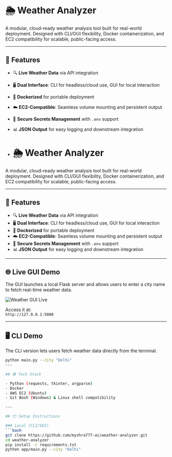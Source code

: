 # 🌦️ Weather Analyzer

A modular, cloud-ready weather analysis tool built for real-world deployment. Designed with CLI/GUI flexibility, Docker containerization, and EC2 compatibility for scalable, public-facing access.

---

## 🚀 Features

- 🔍 **Live Weather Data** via API integration
- 🖥️ **Dual Interface**: CLI for headless/cloud use, GUI for local interaction
- 🐳 **Dockerized** for portable deployment
- ☁️ **EC2-Compatible**: Seamless volume mounting and persistent output
- 🔐 **Secure Secrets Management** with `.env` support
- 📊 **JSON Output** for easy logging and downstream integration

- # 🌦️ Weather Analyzer

A modular, cloud-ready weather analysis tool built for real-world deployment. Designed with CLI/GUI flexibility, Docker containerization, and EC2 compatibility for scalable, public-facing access.

---

## 🚀 Features

- 🔍 **Live Weather Data** via API integration  
- 🖥️ **Dual Interface**: CLI for headless/cloud use, GUI for local interaction  
- 🐳 **Dockerized** for portable deployment  
- ☁️ **EC2-Compatible**: Seamless volume mounting and persistent output  
- 🔐 **Secure Secrets Management** with `.env` support  
- 📊 **JSON Output** for easy logging and downstream integration  

---

## 🌐 Live GUI Demo

The GUI launches a local Flask server and allows users to enter a city name to fetch real-time weather data.

![Weather GUI Live](weather-gui-live.png)

Access it at:  
`http://127.0.0.1:5000`

---

## 🖥️ CLI Demo

The CLI version lets users fetch weather data directly from the terminal.

```bash
python main.py --city "Delhi"
---

## 🛠️ Tech Stack

- Python (requests, tkinter, argparse)
- Docker
- AWS EC2 (Ubuntu)
- Git Bash (Windows) & Linux shell compatibility

---

## 📦 Setup Instructions

### Local (CLI/GUI)
```bash
git clone https://github.com/myshra777-ai/weather-analyzer.git
cd weather-analyzer
pip install -r requirements.txt
python app/main.py --city "Delhi"
